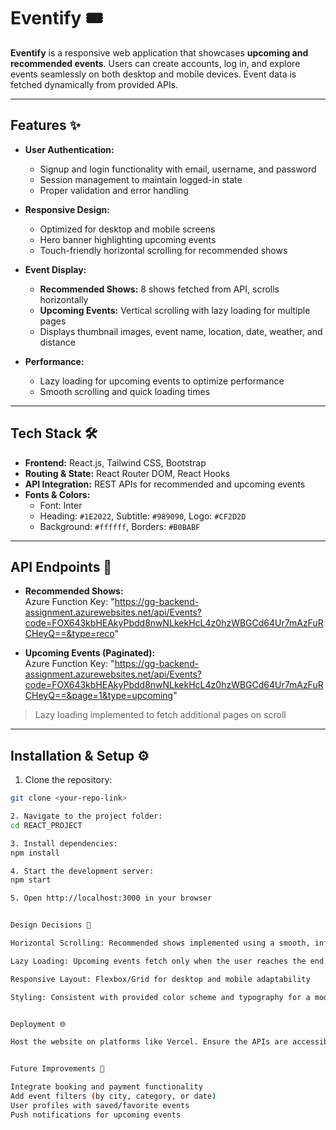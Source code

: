 # Eventify 🎟️

**Eventify** is a responsive web application that showcases **upcoming and recommended events**. Users can create accounts, log in, and explore events seamlessly on both desktop and mobile devices. Event data is fetched dynamically from provided APIs.

---

## Features ✨

- **User Authentication:**  
  - Signup and login functionality with email, username, and password  
  - Session management to maintain logged-in state  
  - Proper validation and error handling  

- **Responsive Design:**  
  - Optimized for desktop and mobile screens  
  - Hero banner highlighting upcoming events  
  - Touch-friendly horizontal scrolling for recommended shows  

- **Event Display:**  
  - **Recommended Shows:** 8 shows fetched from API, scrolls horizontally  
  - **Upcoming Events:** Vertical scrolling with lazy loading for multiple pages  
  - Displays thumbnail images, event name, location, date, weather, and distance  

- **Performance:**  
  - Lazy loading for upcoming events to optimize performance  
  - Smooth scrolling and quick loading times  

---

## Tech Stack 🛠️

- **Frontend:** React.js, Tailwind CSS, Bootstrap  
- **Routing & State:** React Router DOM, React Hooks  
- **API Integration:** REST APIs for recommended and upcoming events  
- **Fonts & Colors:**  
  - Font: Inter  
  - Heading: `#1E2022`, Subtitle: `#989090`, Logo: `#CF2D2D`  
  - Background: `#ffffff`, Borders: `#B0BABF`  

---

## API Endpoints 🔗

- **Recommended Shows:**  
Azure Function Key: "https://gg-backend-assignment.azurewebsites.net/api/Events?code=FOX643kbHEAkyPbdd8nwNLkekHcL4z0hzWBGCd64Ur7mAzFuRCHeyQ==&type=reco"


- **Upcoming Events (Paginated):**  
Azure Function Key: "https://gg-backend-assignment.azurewebsites.net/api/Events?code=FOX643kbHEAkyPbdd8nwNLkekHcL4z0hzWBGCd64Ur7mAzFuRCHeyQ==&page=1&type=upcoming"

> Lazy loading implemented to fetch additional pages on scroll  

---

## Installation & Setup ⚙️

1. Clone the repository:  
```bash
git clone <your-repo-link>

2. Navigate to the project folder:
cd REACT_PROJECT

3. Install dependencies:
npm install

4. Start the development server:
npm start

5. Open http://localhost:3000 in your browser


Design Decisions 🎨

Horizontal Scrolling: Recommended shows implemented using a smooth, infinite scroll carousel

Lazy Loading: Upcoming events fetch only when the user reaches the end of the page

Responsive Layout: Flexbox/Grid for desktop and mobile adaptability

Styling: Consistent with provided color scheme and typography for a modern UI


Deployment 🌐

Host the website on platforms like Vercel. Ensure the APIs are accessible in production for full functionality.


Future Improvements 🚀

Integrate booking and payment functionality
Add event filters (by city, category, or date)
User profiles with saved/favorite events
Push notifications for upcoming events